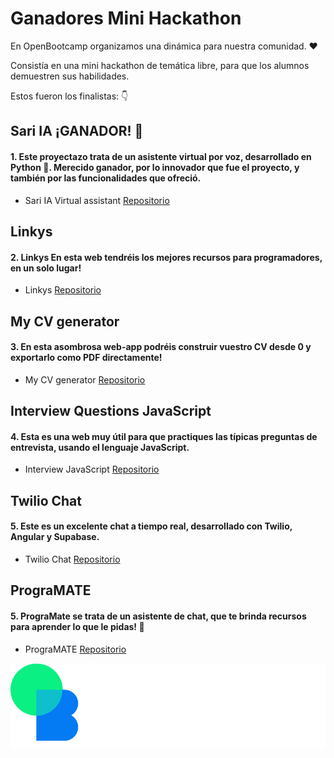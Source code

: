 # Ganadores Mini Hackathon
En OpenBootcamp organizamos una dinámica para nuestra comunidad. ❤️

Consistía en una mini hackathon de temática libre, para que los alumnos demuestren sus habilidades.

Estos fueron los finalistas: 👇

## Sari IA ¡GANADOR! 🎉

#### 1. Este proyectazo trata de un asistente virtual por voz, desarrollado en Python 🐍. Merecido ganador, por lo innovador que fue el proyecto, y también por las funcionalidades que ofreció.
- Sari IA Virtual assistant [Repositorio](https://github.com/RubenPalomo/Virtual-Assistant)

## Linkys
#### 2. Linkys En esta web tendréis los mejores recursos para programadores, en un solo lugar!
- Linkys [Repositorio](https://github.com/brunosanz/linkys)

## My CV generator
#### 3. En esta asombrosa web-app podréis construir vuestro CV desde 0  y exportarlo como PDF directamente!
- My CV generator [Repositorio](https://github.com/Huichoman/my-cv)

## Interview Questions JavaScript
#### 4. Esta es una web muy útil para que practiques las típicas preguntas de entrevista, usando el lenguaje JavaScript.
- Interview JavaScript [Repositorio](https://github.com/kamilodev/javascript-trainer)

## Twilio Chat 
#### 5. Este es un excelente chat a tiempo real, desarrollado con Twilio, Angular y Supabase.
- Twilio Chat  [Repositorio](https://github.com/diegobarroso/twilio-chat)

## PrograMATE 
#### 5. PrograMate se trata de un asistente de chat, que te brinda recursos para aprender lo que le pidas! 🤩
- PrograMATE  [Repositorio](https://github.com/LeoCipollone/programate)


![](./logo2.png)

